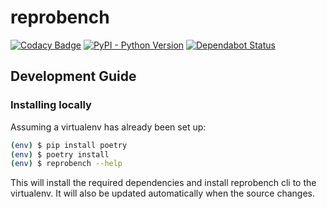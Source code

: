 # reprobench

[![Codacy Badge](https://api.codacy.com/project/badge/Grade/8163f0d20e9145cf9379a56f0383287c)](https://app.codacy.com/app/rkkautsar/reprobench?utm_source=github.com&utm_medium=referral&utm_content=rkkautsar/reprobench&utm_campaign=Badge_Grade_Dashboard)
[![PyPI - Python Version](https://img.shields.io/pypi/pyversions/reprobench.svg)](https://pypi.org/project/reprobench)
[![Dependabot Status](https://api.dependabot.com/badges/status?host=github&repo=rkkautsar/reprobench)](https://dependabot.com)

## Development Guide

### Installing locally

Assuming a virtualenv has already been set up:

```sh
(env) $ pip install poetry
(env) $ poetry install
(env) $ reprobench --help
```

This will install the required dependencies and install reprobench cli to the virtualenv. It will also be updated automatically when the source changes.
